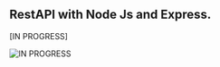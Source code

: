 ## RestAPI with Node Js and Express.
[IN PROGRESS]

![IN PROGRESS](https://raw.githubusercontent.com/aheze/ProgressGif/main/Assets/GitHub/Examples/4EFA4E62-E533-4244-A469-27B771878CCF.gif)
